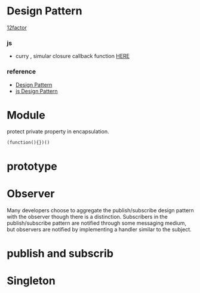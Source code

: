 # Design Pattern
[12factor](http://12factor.net/)


### js
- curry , simular closure callback function [HERE](curry.js)


### reference
- [Design Pattern](https://sourcemaking.com/design_patterns)
- [js Design Pattern](https://addyosmani.com/resources/essentialjsdesignpatterns/book/#observerpatternjavascript)


# Module
protect private property in encapsulation.
```
(function(){})()
```


# prototype


# Observer
Many developers choose to aggregate the publish/subscribe design pattern with the observer though there is a distinction. Subscribers in the publish/subscribe pattern are notified through some messaging medium, but observers are notified by implementing a handler similar to the subject.

# publish and subscrib

# Singleton

